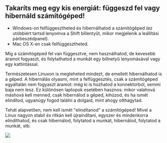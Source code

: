 <?php require("../../entete.php");?> <?php require("../../base.php");?> <?php require("../../fonctions.php");?>

<div id="corps">

<h2>Takaríts meg egy kis energiát: függeszd fel vagy hibernáld számítógéped!</h2>

<ul>
<li>Windows-on felfüggesztheted és hibernálhatod a számítógéped (ez utóbbiért tartsd lenyomva a Shift billentyűt, mikor megjelenik a leállítási párbeszédpanel).</li>
<li>Mac OS X-en csak felfüggesztheted.</li>
</ul>

Míg a számítógéped fel van függesztve, nem használhatod, de kevesebb áramot fogyaszt, és folytathatod a munkát egy billnetyű lenyomásával vagy egy kattintással.

Természetesen Linuxon is megteheted mindezt, de emellett hibernálhatod is a géped. A hibernálás olyasmi, mint a felfüggesztés, csak a számítógéped egyáltalán nem fogyaszt áramot: még ki is húzhatod a konnektorból, semmi baja nem lesz. Ez különösen laptopok esetében hasznos: mikor valahová máshová kell menned, csak hibernálod a géped, kihúzod, és ha ismét elindítod, ugyanúgy fogod találni a dolgaid, mint ahogy otthagytad.

Tehát alapvetően, nem kell ismét "elindítanod" a számítógéped! Mivel a Linux nagyon stabil és ritkán kell újraindítani, egyszer és mindenkorra elindíthatod, és csak hibernálod, folytatod a munkát, hibernálod, folytatod a munkát, stb.

<img src="Images/suspend_hibernate_thumb.png" />

</div>


